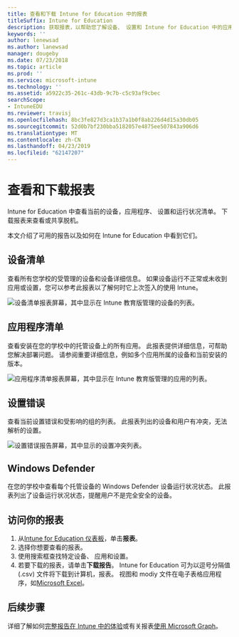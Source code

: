```yaml
---
title: 查看和下载 Intune for Education 中的报表
titleSuffix: Intune for Education
description: 获取报表，以帮助您了解设备、 设置和 Intune for Education 中的应用程序活动。
keywords: ''
author: lenewsad
ms.author: lanewsad
manager: dougeby
ms.date: 07/23/2018
ms.topic: article
ms.prod: ''
ms.service: microsoft-intune
ms.technology: ''
ms.assetid: a5922c35-261c-43db-9c7b-c5c93af9cbec
searchScope:
- IntuneEDU
ms.reviewer: travisj
ms.openlocfilehash: 8bc3fe827d3ca1b37a1b0f8ab226d4d15a30db05
ms.sourcegitcommit: 52d0b7bf230bba5182057e4875ee507843a906d6
ms.translationtype: MT
ms.contentlocale: zh-CN
ms.lasthandoff: 04/23/2019
ms.locfileid: "62147207"
---
```

# <a name="view-and-download-reports"></a>查看和下载报表  

Intune for Education 中查看当前的设备，应用程序、 设置和运行状况清单。 下载报表来查看或共享脱机。

本文介绍了可用的报告以及如何在 Intune for Education 中看到它们。

## <a name="device-inventory"></a>设备清单
查看所有您学校的受管理的设备和设备详细信息。 如果设备运行不正常或未收到应用或设置，您可以参考此报表以了解何时它上次签入的使用 Intune。   

   ![设备清单报表屏幕，其中显示在 Intune 教育版管理的设备的列表。](./media/reports-001-device-inventory.png)

## <a name="application-inventory"></a>应用程序清单
查看安装在您的学校中的托管设备上的所有应用。 此报表提供详细信息，可帮助您解决部署问题。 请参阅重要详细信息，例如多个应用所属的设备和当前安装的版本。  
 
 ![应用程序清单报表屏幕，其中显示在 Intune 教育版管理的应用的列表。](./media/reports-002-app-inventory.png)  

## <a name="settings-errors"></a>设置错误
查看当前设置错误和受影响的组的列表。 此报表列出的设备和用户有冲突，无法解析的设置。   

   ![设置错误报告屏幕，其中显示的设置冲突列表。](./media/reports-003-settings-error.png)

## <a name="windows-defender"></a>Windows Defender
在您的学校中查看每个托管设备的 Windows Defender 设备运行状况状态。 此报表列出了设备运行状况状态，提醒用户不是完全安全的设备。 

## <a name="access-your-reports"></a>访问你的报表

1. 从[Intune for Education 仪表板](https://intuneeducation.portal.azure.com)，单击**报表**。  
2. 选择你想要查看的报表。 
3. 使用搜索框查找特定设备、 应用和设置。
4. 若要下载的报表，请单击**下载报告**。 Intune for Education 可为以逗号分隔值 (.csv) 文件将下载到计算机，报表。 视图和 modiy 文件在电子表格应用程序，如[Microsoft Excel](https://support.office.com/article/Import-or-export-text-txt-or-csv-files-5250ac4c-663c-47ce-937b-339e391393ba)。  

## <a name="next-steps"></a>后续步骤  
详细了解如何[完整报告在 Intune 中的体验](https://docs.microsoft.com/intune/deploy-use/understand-microsoft-intune-operations-by-using-reports)或有关报表[使用 Microsoft Graph](https://developer.microsoft.com/graph/docs/overview/overview)。
